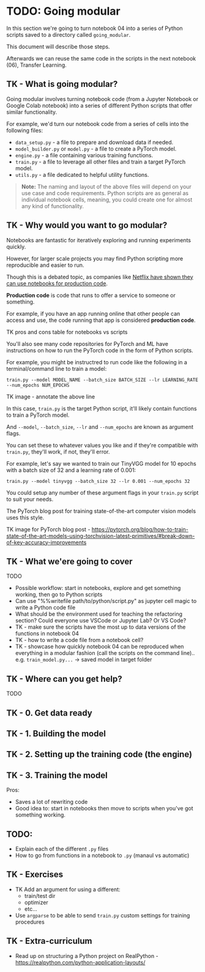 # TODO: Going modular

In this section we're going to turn notebook 04 into a series of Python scripts saved to a directory called `going_modular`.

This document will describe those steps.

Afterwards we can reuse the same code in the scripts in the next notebook (06), Transfer Learning.

## TK - What is going modular?

Going modular involves turning notebook code (from a Jupyter Notebook or Google Colab notebook) into a series of different Python scripts that offer similar functionality.

For example, we'd turn our notebook code from a series of cells into the following files:
* `data_setup.py` - a file to prepare and download data if needed.
* `model_builder.py` or `model.py` - a file to create a PyTorch model.
* `engine.py` - a file containing various training functions.
* `train.py` - a file to leverage all other files and train a target PyTorch model.
* `utils.py` - a file dedicated to helpful utility functions.

> **Note:** The naming and layout of the above files will depend on your use case and code requirements. Python scripts are as general as individual notebook cells, meaning, you could create one for almost any kind of functionality.

## TK - Why would you want to go modular?

Notebooks are fantastic for iteratively exploring and running experiments quickly.

However, for larger scale projects you may find Python scripting more reproducible and easier to run.

Though this is a debated topic, as companies like [Netflix have shown they can use notebooks for production code](https://netflixtechblog.com/notebook-innovation-591ee3221233).

**Production code** is code that runs to offer a service to someone or something.

For example, if you have an app running online that other people can access and use, the code running that app is considered **production code**.

TK pros and cons table for notebooks vs scripts

You'll also see many code repositories for PyTorch and ML have instructions on how to run the PyTorch code in the form of Python scripts.

For example, you might be instructred to run code like the following in a terminal/command line to train a model:

```
train.py --model MODEL_NAME --batch_size BATCH_SIZE --lr LEARNING_RATE --num_epochs NUM_EPOCHS
```

TK image - annotate the above line 

In this case, `train.py` is the target Python script, it'll likely contain functions to train a PyTorch model.

And `--model`, `--batch_size`, `--lr` and `--num_epochs` are known as argument flags.

You can set these to whatever values you like and if they're compatible with `train.py`, they'll work, if not, they'll error.

For example, let's say we wanted to train our TinyVGG model for 10 epochs with a batch size of 32 and a learning rate of 0.001:

```
train.py --model tinyvgg --batch_size 32 --lr 0.001 --num_epochs 32
```

You could setup any number of these argument flags in your `train.py` script to suit your needs.

The PyTorch blog post for training state-of-the-art computer vision models uses this style.

TK image for PyTorch blog post - https://pytorch.org/blog/how-to-train-state-of-the-art-models-using-torchvision-latest-primitives/#break-down-of-key-accuracy-improvements

## TK - What we'ere going to cover

TODO

* Possible workflow: start in notebooks, explore and get something working, then go to Python scripts
* Can use "%%writefile path/to/python/script.py" as jupyter cell magic to write a Python code file 
* What should be the environment used for teaching the refactoring section? Could everyone use VSCode or Jupyter Lab? Or VS Code?
* TK - make sure the scripts have the most up to data versions of the functions in notebook 04 
* TK - how to write a code file from a notebook cell?
* TK - showcase how quickly notebook 04 can be reproduced when everything in a modular fashion (call the scripts on the command line).. e.g. `train_model.py...` -> saved model in target folder

## TK - Where can you get help?

TODO

## TK - 0. Get data ready

## TK - 1. Building the model

## TK - 2. Setting up the training code (the engine)

## TK - 3. Training the model

Pros:
* Saves a lot of rewriting code
* Good idea to: start in notebooks then move to scripts when you've got something working.

## TODO:
* Explain each of the different `.py` files
* How to go from functions in a notebook to `.py` (manaul vs automatic)

## TK - Exercises
* TK Add an argument for using a different:
    * train/test dir
    * optimizer
    * etc...
* Use `argparse` to be able to send `train.py` custom settings for training procedures

## TK - Extra-curriculum
* Read up on structuring a Python project on RealPython - https://realpython.com/python-application-layouts/ 